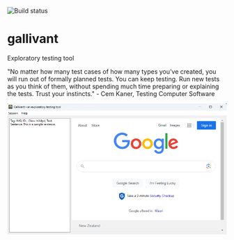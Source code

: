 ![Build status](https://github.com/marksmayo/gallivant/actions/workflows/black.yml/badge.svg)
# gallivant
Exploratory testing tool

"No matter how many test cases of how many types you’ve created, you will run out of formally planned tests. You can keep testing.  Run new tests as you think of them, without spending much time preparing or explaining the tests. Trust your instincts." - Cem Kaner, Testing Computer Software

![App Screenshot](https://github.com/marksmayo/gallivant/blob/main/images/screenshot.png)